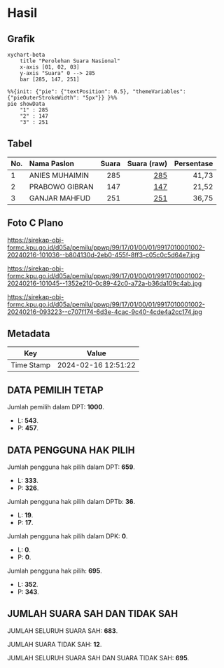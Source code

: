 # Hasil

## Grafik

```mermaid
xychart-beta
    title "Perolehan Suara Nasional"
    x-axis [01, 02, 03]
    y-axis "Suara" 0 --> 285
    bar [285, 147, 251]
```

```mermaid
%%{init: {"pie": {"textPosition": 0.5}, "themeVariables": {"pieOuterStrokeWidth": "5px"}} }%%
pie showData
    "1" : 285
    "2" : 147
    "3" : 251
```

## Tabel

| No. | Nama Paslon    | Suara | Suara (raw) | Persentase |
|:--- |:-------------- | -----:| -----------:| ----------:|
| 1   | ANIES MUHAIMIN | 285   | [285][p-1]  | 41,73      |
| 2   | PRABOWO GIBRAN | 147   | [147][p-2]  | 21,52      |
| 3   | GANJAR MAHFUD  | 251   | [251][p-3]  | 36,75      |


[p-1]: https://github.com/gigit-pemilu/pemilu-2024/blob/main/pilpres/hitung-suara/sub/99-luar-negeri/sub/17-berlin-jerman/sub/01-berlin-jerman/sub/0001-berlin-jerman/sub/002-tps-001/sub/paslon-1.txt
[p-2]: https://github.com/gigit-pemilu/pemilu-2024/blob/main/pilpres/hitung-suara/sub/99-luar-negeri/sub/17-berlin-jerman/sub/01-berlin-jerman/sub/0001-berlin-jerman/sub/002-tps-001/sub/paslon-2.txt
[p-3]: https://github.com/gigit-pemilu/pemilu-2024/blob/main/pilpres/hitung-suara/sub/99-luar-negeri/sub/17-berlin-jerman/sub/01-berlin-jerman/sub/0001-berlin-jerman/sub/002-tps-001/sub/paslon-3.txt

## Foto C Plano

https://sirekap-obj-formc.kpu.go.id/d05a/pemilu/ppwp/99/17/01/00/01/9917010001002-20240216-101036--b804130d-2eb0-455f-8ff3-c05c0c5d64e7.jpg

https://sirekap-obj-formc.kpu.go.id/d05a/pemilu/ppwp/99/17/01/00/01/9917010001002-20240216-101045--1352e210-0c89-42c0-a72a-b36da109c4ab.jpg

https://sirekap-obj-formc.kpu.go.id/d05a/pemilu/ppwp/99/17/01/00/01/9917010001002-20240216-093223--c707f174-6d3e-4cac-9c40-4cde4a2cc174.jpg


## Metadata

| Key        | Value               |
| ---------- | ------------------- |
| Time Stamp | 2024-02-16 12:51:22 |


## DATA PEMILIH TETAP

Jumlah pemilih dalam DPT: **1000**.
 * L: **543**.
 * P: **457**.

## DATA PENGGUNA HAK PILIH

Jumlah pengguna hak pilih dalam DPT: **659**.
 * L: **333**.
 * P: **326**.

Jumlah pengguna hak pilih dalam DPTb: **36**.
 * L: **19**.
 * P: **17**.

Jumlah pengguna hak pilih dalam DPK: **0**.
 * L: **0**.
 * P: **0**.

Jumlah pengguna hak pilih: **695**.
 * L: **352**.
 * P: **343**.

## JUMLAH SUARA SAH DAN TIDAK SAH

JUMLAH SELURUH SUARA SAH: **683**.

JUMLAH SUARA TIDAK SAH: **12**.

JUMLAH SELURUH SUARA SAH DAN SUARA TIDAK SAH: **695**.


